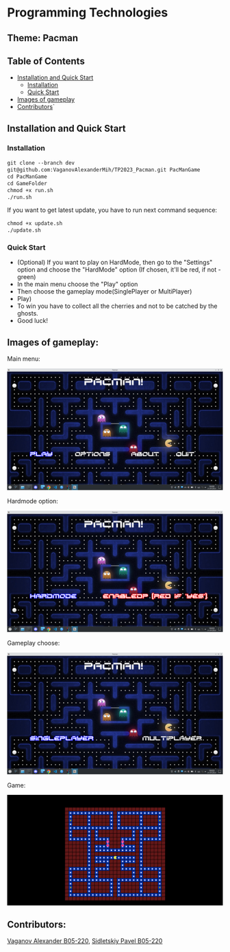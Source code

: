 # Programming Technologies


## Theme: Pacman


## Table of Contents
- [Installation and Quick Start](https://github.com/VaganovAlexanderMih/TP2023_Pacman/tree/dev/GameFolder#installation-and-quick-start)
  - [Installation](https://github.com/VaganovAlexanderMih/TP2023_Pacman/tree/dev/GameFolder#installation)
  - [Quick Start](https://github.com/VaganovAlexanderMih/TP2023_Pacman/tree/dev/GameFolder#quick-start)
- [Images of gameplay](https://github.com/VaganovAlexanderMih/TP2023_Pacman/tree/dev/GameFolder#images-of-gameplay)
- [Contributors](https://github.com/VaganovAlexanderMih/TP2023_Pacman/tree/dev/GameFolder#contributors)`


## Installation and Quick Start

### Installation

```
git clone --branch dev git@github.com:VaganovAlexanderMih/TP2023_Pacman.git PacManGame
cd PacManGame
cd GameFolder
chmod +x run.sh
./run.sh
```

If you want to get latest update, you have to run next command sequence:

```
chmod +x update.sh
./update.sh
```

### Quick Start
- \(Optional) If you want to play on HardMode, then go to the "Settings" option
  and choose the "HardMode" option (If chosen, it'll be red, if not - green)
- In the main menu choose the "Play" option
- Then choose the gameplay mode(SinglePlayer or MultiPlayer)
- Play)
- To win you have to collect all the cherries and not to be catched by the
  ghosts.
- Good luck!

## Images of gameplay:

Main menu:

![Main Menu](GameFolder/images/main_menu.png)

Hardmode option:

![Hardmode option](GameFolder/images/hardmode_option.png)

Gameplay choose:

![Gameplay choose](GameFolder/images/gameplay_choose.png)

Game:

![Game](GameFolder/images/game.png)


## Contributors:

[Vaganov Alexander B05-220](https://t.me/FogInTheHedgehod), [Sidletskiy Pavel B05-220](https://t.me/vendor_vachupa)
